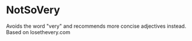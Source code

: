 # NotSoVery

Avoids the word "very" and recommends more concise adjectives instead. Based on losethevery.com
